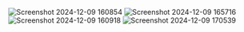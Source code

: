 ![Screenshot 2024-12-09 160854](https://github.com/user-attachments/assets/7a991414-1d71-4e5d-af5c-0d96a6199814)
![Screenshot 2024-12-09 165716](https://github.com/user-attachments/assets/6de5b92e-35f7-4961-a9a2-464bb23af8a5)
![Screenshot 2024-12-09 160918](https://github.com/user-attachments/assets/91497ac8-1ac9-4ca4-8408-2a960918dc24)
![Screenshot 2024-12-09 170539](https://github.com/user-attachments/assets/1ef995bf-385d-4be3-aa69-dedc4abf407d)
